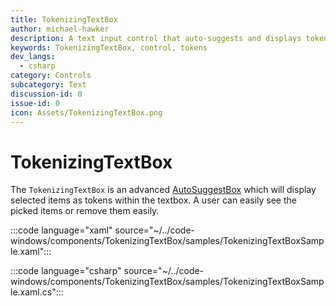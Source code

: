 ```yaml
---
title: TokenizingTextBox
author: michael-hawker
description: A text input control that auto-suggests and displays token items.
keywords: TokenizingTextBox, control, tokens
dev_langs:
  - csharp
category: Controls
subcategory: Text
discussion-id: 0
issue-id: 0
icon: Assets/TokenizingTextBox.png
---
```


# TokenizingTextBox

The `TokenizingTextBox` is an advanced [AutoSuggestBox](/uwp/api/Windows.UI.Xaml.Controls.AutoSuggestBox) which will display selected items as tokens within the textbox. A user can easily see the picked items or remove them easily.

:::code language="xaml" source="~/../code-windows/components/TokenizingTextBox/samples/TokenizingTextBoxSample.xaml":::

:::code language="csharp" source="~/../code-windows/components/TokenizingTextBox/samples/TokenizingTextBoxSample.xaml.cs":::
